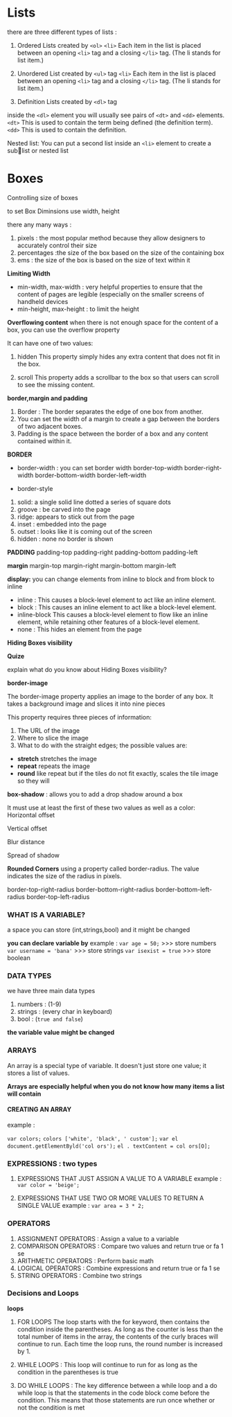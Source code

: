  # Lists 

there are three different types of lists : 
1. Ordered Lists created by `<ol>`
`<li>`
Each item in the list is placed 
between an opening `<li>` tag 
and a closing `</li>` tag. (The li
stands for list item.)

2. Unordered List created by `<ul>` tag 
`<li>`
Each item in the list is placed 
between an opening `<li>` tag 
and a closing `</li>` tag. (The li
stands for list item.)

3. Definition Lists created by `<dl>` tag 

inside the `<dl>` element you will 
usually see pairs of `<dt>` and 
`<dd>` elements.
`<dt>`
This is used to contain the term 
being defined (the definition 
term).
`<dd>`
This is used to contain the 
definition.

Nested list:  You can put a second list inside 
an `<li>` element to create a sub￾list or nested list

# Boxes

Controlling size of boxes

to set Box Diminsions use width, height 

there any many ways : 
1. pixels : the most popular method 
because they allow designers to 
accurately control their size
2. percentages :the size of the box based on the size of the containing box
3. ems : the size 
of the box is based on the size 
of text within it


**Limiting Width** 
* min-width, max-width : very helpful properties 
to ensure that the content of 
pages are legible (especially on 
the smaller screens of handheld 
devices
* min-height, max-height : to limit the height 


**Overflowing content**
when there is not 
enough space for the content of 
a box, you can use the overflow
property

It can have 
one of two values:

1. hidden
This property simply hides any 
extra content that does not fit in 
the box.

2. scroll
This property adds a scrollbar to 
the box so that users can scroll 
to see the missing content.

**border,margin and padding**

1. Border : The border 
separates the edge of one box 
from another.
2. You can set the 
width of a margin to create a 
gap between the borders of two 
adjacent boxes.
3. Padding is the space between 
the border of a box and any 
content contained within it. 

**BORDER**

* border-width : you can set border width 
border-top-width
border-right-width
border-bottom-width
border-left-width

* border-style 
1. solid: a single solid line
dotted a series of square dots
2. groove : be carved 
into the page
3. ridge: appears to stick out from 
the page
4. inset :  embedded into 
the page
5. outset : looks like it is coming 
out of the screen
6. hidden : none no border is 
shown

**PADDING**
padding-top
padding-right
padding-bottom
padding-left

**margin**
margin-top
margin-right
margin-bottom
margin-left


**display:** you can change elements from inline to block and from block to inline 

* inline : This causes a block-level 
element to act like an inline 
element.
* block : This causes an inline element to 
act like a block-level element.
* inline-block This causes a block-level 
element to flow like an inline 
element, while retaining other 
features of a block-level element.
* none : This hides an element from the 
page

**Hiding Boxes visibility**

**Quize** 

explain what do you know about Hiding Boxes visibility? 

**border-image**

The border-image property 
applies an image to the border of 
any box. It takes a background 
image and slices it into nine 
pieces

This property requires three 
pieces of information:
1. The URL of the image 
2. Where to slice the image
3. What to do with the straight 
edges; the possible values are:
 * **stretch** stretches the image
 * **repeat** repeats the image
 * **round** like repeat but if the 
tiles do not fit exactly, scales 
the tile image so they will

**box-shadow** : allows you to add a drop shadow around a box

It must 
use at least the first of these two 
values as well as a color:
Horizontal offset

Vertical offset

Blur distance

Spread of shadow

**Rounded Corners**
using a property called 
border-radius. The value 
indicates the size of the radius 
in pixels.

border-top-right-radius
border-bottom-right-radius
border-bottom-left-radius
border-top-left-radius


 

### WHAT IS A VARIABLE? 
a space you can store (int,strings,bool) and it might be changed 

**you can declare variable by**
example : 
`var age = 50;` >>> store numbers 
` var username = 'bana' ` >>> store strings 
` var isexist = true ` >>> store boolean

### DATA TYPES 

we have three main data types 

1. numbers : (1-9)
2. strings : (every char in keyboard)
3. bool : (`true and false`)

**the variable value might be changed** 

### ARRAYS 
An array is a special type of variable. It doesn't 
just store one value; it stores a list of values.

**Arrays are especially helpful when you do not know how many items a list will contain**

#### CREATING AN ARRAY 

example : 

`var colors;` 
`colors ['white', 'black', ' custom'];` 
`var el document.getElementByld('col ors');` 
`el . textContent = col ors[O];` 

### EXPRESSIONS : two types 
1. EXPRESSIONS THAT JUST ASSIGN A 
VALUE TO A VARIABLE 
example :` var color = 'beige';` 

2. EXPRESSIONS THAT USE TWO OR 
MORE VALUES TO RETURN A 
SINGLE VALUE 
example : `var area = 3 * 2;`

### OPERATORS

1. ASSIGNMENT OPERATORS : Assign a value to a variable
2. COMPARISON OPERATORS : Compare two values and return true or fa 1 se
3. ARITHMETIC OPERATORS : Perform basic math  
4. LOGICAL OPERATORS : Combine expressions and return true or fa 1 se
5. STRING OPERATORS : Combine two strings 


### Decisions and Loops

**loops**
1. FOR LOOPS
The loop starts with the for 
keyword, then contains the 
condition inside the parentheses. 
As long as the counter is less 
than the total number of items 
in the array, the contents of the 
curly braces will continue to 
run. Each time the loop runs, the 
round number is increased by 1.

2. WHILE LOOPS : 
This loop will continue to run 
for as long as the condition in 
the parentheses is true

3. DO WHILE LOOPS : 
The key difference between 
a while loop and a do while 
loop is that the statements in 
the code block come before the 
condition. This means that those 
statements are run once whether 
or not the condition is met
